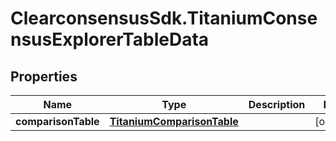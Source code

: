 # ClearconsensusSdk.TitaniumConsensusExplorerTableData

## Properties

Name | Type | Description | Notes
------------ | ------------- | ------------- | -------------
**comparisonTable** | [**TitaniumComparisonTable**](TitaniumComparisonTable.md) |  | [optional] 


